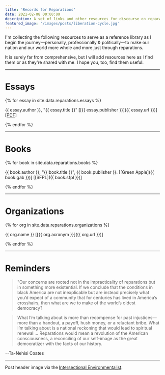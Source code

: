 ```yaml
---
title: 'Records for Reparations'
date: 2021-02-08 00:00:00
description: A set of links and other resources for discourse on reparations in the United States.
featured_image: '/images/posts/liberation-cycle.jpg'
---
```


I'm collecting the following resources to serve as a reference library as I begin the journey—personally, professionally & politically—to make our nation and our world more whole and more just through reparations.

It is surely far from comprehensive, but I will add resources here as I find them or as they're shared with me. I hope you, too, find them useful.

---

# Essays

{% for essay in site.data.reparations.essays %}

{{ essay.author }}, "{{ essay.title }}" [[{{ essay.publisher }}]({{ essay.url }})] [<a class="js-no-ajax" target="_blank" href="{{ essay.pdf | relative_url }}">PDF</a>]

{% endfor %}

---

# Books

{% for book in site.data.reparations.books %}

{{ book.author }}, "{{ book.title }}", {{ book.publisher }}. [[Green Apple]({{ book.gab }})] [[SFPL]({{ book.sfpl }})]

{% endfor %}

---

# Organizations

{% for org in site.data.reparations.organizations %}

{{ org.name }} [[{{ org.acronym }}]({{ org.url }})]

{% endfor %}

---

# Reminders

> "Our concerns are rooted not in the impracticality of reparations but in something more existential. If we conclude that the conditions in black America are not inexplicable but are instead precisely what you’d expect of a community that for centuries has lived in America’s crosshairs, then what are we to make of the world’s oldest democracy?

> What I’m talking about is more than recompense for past injustices—more than a handout, a payoff, hush money, or a reluctant bribe. What I’m talking about is a national reckoning that would lead to spiritual renewal ... Reparations would mean a revolution of the American consciousness, a reconciling of our self-image as the great democratizer with the facts of our history.

--Ta-Nehisi Coates

---

Post header image via the [Intersectional Environmentalist](https://twitter.com/isxenviro).
